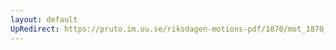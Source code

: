 ```yaml
---
layout: default
UpRedirect: https://pruto.im.uu.se/riksdagen-motions-pdf/1870/mot_1870__ak__49/mot_1870__ak__49-002.pdf
---
```


